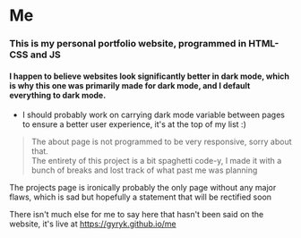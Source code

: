 # Me
### This is my personal portfolio website, programmed in HTML-CSS and JS

#### I happen to believe websites look significantly better in dark mode, which is why this one was primarily made for dark mode, and I default everything to dark mode.
- I should probably work on carrying dark mode variable between pages to ensure a better user experience, it's at the top of my list :)

> The about page is not programmed to be very responsive, sorry about that. <br>
> The entirety of this project is a bit spaghetti code-y, I made it with a bunch of breaks and lost track of what past me was planning 

The projects page is ironically probably the only page without any major flaws, which is sad but hopefully a statement that will be rectified soon

There isn't much else for me to say here that hasn't been said on the website, it's live at https://gyryk.github.io/me
